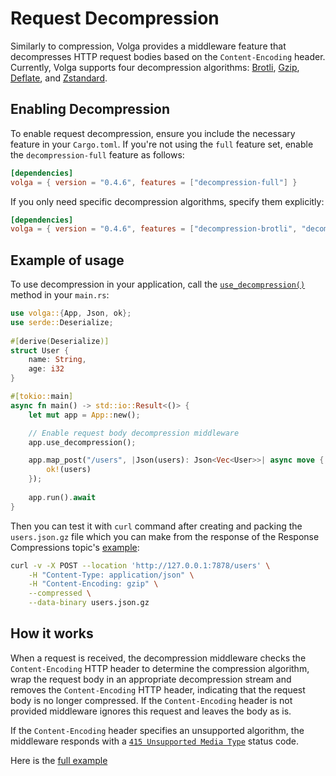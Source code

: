 # Request Decompression

Similarly to compression, Volga provides a middleware feature that decompresses HTTP request bodies based on the `Content-Encoding` header. Currently, Volga supports four decompression algorithms: [Brotli](https://en.wikipedia.org/wiki/Brotli), [Gzip](https://en.wikipedia.org/wiki/Gzip), [Deflate](https://en.wikipedia.org/wiki/Deflate), and [Zstandard](https://en.wikipedia.org/wiki/Zstd).

## Enabling Decompression

To enable request decompression, ensure you include the necessary feature in your `Cargo.toml`. If you're not using the `full` feature set, enable the `decompression-full` feature as follows:

```toml
[dependencies]
volga = { version = "0.4.6", features = ["decompression-full"] }
```

If you only need specific decompression algorithms, specify them explicitly:

```toml
[dependencies]
volga = { version = "0.4.6", features = ["decompression-brotli", "decompression-gzip"] }
```

## Example of usage

To use decompression in your application, call the [`use_decompression()`](https://docs.rs/volga/latest/volga/app/struct.App.html#method.use_decompression) method in your `main.rs`:

```rust
use volga::{App, Json, ok};
use serde::Deserialize;
 
#[derive(Deserialize)]
struct User {
    name: String,
    age: i32
}

#[tokio::main]
async fn main() -> std::io::Result<()> {
    let mut app = App::new();

    // Enable request body decompression middleware
    app.use_decompression();

    app.map_post("/users", |Json(users): Json<Vec<User>>| async move {
        ok!(users)
    });
    
    app.run().await
}
```
Then you can test it with `curl` command after creating and packing the `users.json.gz` file which you can make from the response of the Response Compressions topic's [example](/volga-docs/getting-started/compression.html#example-of-usage):
```bash
curl -v -X POST --location 'http://127.0.0.1:7878/users' \
    -H "Content-Type: application/json" \
    -H "Content-Encoding: gzip" \
    --compressed \
    --data-binary users.json.gz
```

## How it works

When a request is received, the decompression middleware checks the `Content-Encoding` HTTP header to determine the compression algorithm, wrap the request body in an appropriate decompression stream and removes the `Content-Encoding` HTTP header, indicating that the request body is no longer compressed. If the `Content-Encoding` header is not provided middleware ignores this request and leaves the body as is.

If the `Content-Encoding` header specifies an unsupported algorithm, the middleware responds with a [`415 Unsupported Media Type`](https://developer.mozilla.org/en-US/docs/Web/HTTP/Status/415) status code.

Here is the [full example](https://github.com/RomanEmreis/volga/blob/main/examples/decompression/src/main.rs)